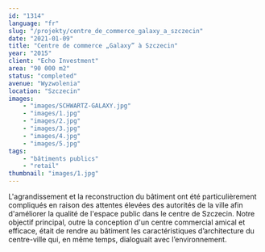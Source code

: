 ```yaml
---
id: "1314"
language: "fr"
slug: "/projekty/centre_de_commerce_galaxy_a_szczecin"
date: "2021-01-09"
title: "Centre de commerce „Galaxy” à Szczecin"
year: "2015"
client: "Echo Investment"
area: "90 000 m2"
status: "completed"
avenue: "Wyzwolenia"
location: "Szczecin"
images: 
    - "images/SCHWARTZ-GALAXY.jpg"
    - "images/1.jpg"
    - "images/2.jpg"
    - "images/3.jpg"
    - "images/4.jpg"    
    - "images/5.jpg"    
tags: 
    - "bâtiments publics"
    - "retail"
thumbnail: "images/1.jpg"
---
```

L'agrandissement et la reconstruction du bâtiment ont été particulièrement compliqués en raison des attentes élevées des autorités de la ville afin d'améliorer la qualité de l'espace public dans le centre de Szczecin. Notre objectif principal, outre la conception d'un centre commercial amical et efficace, était de rendre au bâtiment les caractéristiques d’architecture du centre-ville qui, en même temps, dialoguait avec l’environnement.

